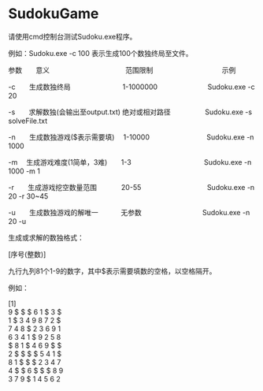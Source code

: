 # SudokuGame

请使用cmd控制台测试Sudoku.exe程序。

例如：Sudoku.exe -c 100 表示生成100个数独终局至文件。

参数&emsp;&emsp;意义&emsp;&emsp;&emsp;&emsp;&emsp;&emsp;&emsp;&emsp;&emsp;&emsp;&emsp;范围限制&emsp;&emsp;&emsp;&emsp;&emsp;&emsp;&emsp;&emsp;&emsp;&emsp;示例

-c&emsp;&emsp;生成数独终局 &emsp; &emsp;&emsp;&emsp;&emsp;&emsp;&emsp;1-1000000&emsp; &emsp;&emsp;&emsp;&emsp;&emsp;&emsp;Sudoku.exe -c 20

-s&emsp;&emsp;求解数独(会输出至output.txt) 绝对或相对路径&emsp;&emsp;&emsp;&emsp;&emsp;Sudoku.exe -s solveFile.txt 

-n&emsp;&emsp;生成数独游戏($表示需要填) &emsp;1-10000&emsp; &emsp;&emsp;&emsp;&emsp;&emsp;&emsp;&emsp;Sudoku.exe -n 1000

-m  &emsp;生成游戏难度(1简单，3难)&emsp;&emsp;1-3 &emsp; &emsp;&emsp;&emsp;&emsp;&emsp;&emsp;&emsp;&emsp;&emsp;Sudoku.exe -n 1000 -m 1

-r&emsp;&emsp;生成游戏挖空数量范围 &emsp; &emsp;&emsp;20-55 &emsp; &emsp;&emsp;&emsp;&emsp;&emsp;&emsp;&emsp;&emsp;Sudoku.exe -n 20 -r 30~45

-u&emsp;&emsp;生成数独游戏的解唯一  &emsp;&emsp;&emsp;无参数 &emsp;  &emsp;&emsp;&emsp;&emsp;&emsp;&emsp;&emsp;Sudoku.exe -n 20 -u

生成或求解的数独格式：

[序号(整数)]

九行九列81个1-9的数字，其中$表示需要填数的空格，以空格隔开。

例如：

[1] <br/>
9 $ $ $ 6 1 $ 3 $ <br/>
1 $ 3 4 9 8 7 2 $ <br/>
7 4 8 $ 2 3 6 9 1 <br/>
6 3 4 1 $ 9 2 5 8 <br/>
$ 8 1 $ 4 6 9 $ $ <br/>
2 $ $ $ $ 5 4 1 $ <br/>
8 1 $ $ $ 2 3 4 7 <br/>
4 $ $ 6 $ $ $ 8 9 <br/>
3 7 9 $ 1 4 5 6 2

